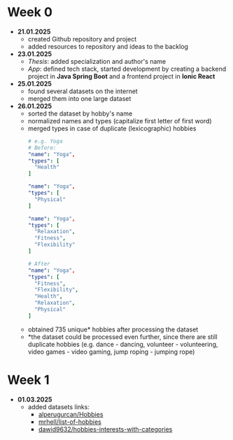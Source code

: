 # Week 0 #
- **21.01.2025**
    - created Github repository and project
    - added resources to repository and ideas to the backlog
- **23.01.2025**
    - *Thesis*: added specialization and author's name
    - *App*: defined tech stack, started development by creating a backend project in **Java Spring Boot** and a frontend project in **Ionic React**
- **25.01.2025**
    - found several datasets on the internet
    - merged them into one large dataset
- **26.01.2025**
    - sorted the dataset by hobby's name
    - normalized names and types (capitalize first letter of first word)
    - merged types in case of duplicate (lexicographic) hobbies
        ```yaml
        # e.g. Yoga
        # Before:
        "name": "Yoga",
        "types": [
          "Health"
        ]
        
        "name": "Yoga",
        "types": [
          "Physical"
        ]

        "name": "Yoga",
        "types": [
          "Relaxation",
          "Fitness",
          "Flexibility"
        ]

        # After
        "name": "Yoga",
        "types": [
          "Fitness",
          "Flexibility",
          "Health",
          "Relaxation",
          "Physical"
        ]
        ```
    - obtained 735 unique* hobbies after processing the dataset
    - *the dataset could be processed even further, since there are still duplicate hobbies (e.g. dance - dancing, volunteer - volunteering, video games - video gaming, jump roping - jumping rope)
    

# Week 1
- **01.03.2025**
    - added datasets links: 
      - [alperugurcan/Hobbies](https://huggingface.co/datasets/alperugurcan/Hobbies)
      - [mrhell/list-of-hobbies](https://www.kaggle.com/datasets/mrhell/list-of-hobbies)
      - [dawid9632/hobbies-interests-with-categories](https://www.kaggle.com/datasets/dawid9632/hobbies-interests-with-categories)
